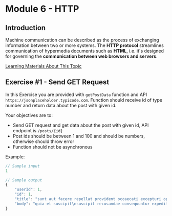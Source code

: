 # Module 6 - HTTP

## Introduction

Machine communication can be described as the process of exchanging information between two or more systems. The **HTTP protocol** streamlines communication of hypermedia documents such as **HTML**, i.e. it's designed for governing the **communication between web browsers and servers**.

[Learning Materials About This Topic](https://www.notion.so/mkit/HTTP-9398181e010841529abd2ba6ba51657d)

## Exercise #1 - Send GET Request

In this Exercise you are provided with `getPostData` function and API `https://jsonplaceholder.typicode.com`. Function should receive id of type number and return data about the post with given id.

Your objectives are to:

- Send GET request and get data about the post with given id, API endpoint is `/posts/{id}`
- Post ids should be between 1 and 100 and should be numbers, otherwise should throw error
- Function should not be asynchronous 

Example:

```js
// Sample input
1

// Sample output
{
    "userId": 1,
    "id": 1,
    "title": "sunt aut facere repellat provident occaecati excepturi optio reprehenderit",
    "body": "quia et suscipit\nsuscipit recusandae consequuntur expedita et cum\nreprehenderit molestiae ut ut quas totam\nnostrum rerum est autem sunt rem eveniet architecto"
}
```
